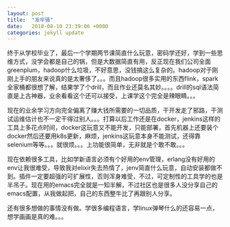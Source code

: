 ```yaml
---
layout: post
title:  "发牢骚"
date:   2018-08-10 23:39:06 +0000
categories: jekyll update
---
```


终于从学校毕业了，最后一个学期两节课简直什么玩意，密码学还好，学到一些思维方式，没学会都是自己的锅，但是大数据简直有用，反正现在我们公司全面greenplum，hadoop什么垃圾，不好意思，没钱搞这么复杂的。hadoop对于刚刚上手的朋友来说真的是太奢侈了。。。而且hadoop很多实用的东西flink，spark全家桶都很想了解，结果学了个drill，而且作业还莫名其妙。。。。drill的sql语法简直是上古神器，业余看看这个还可以接受，上课学这个完全是辣眼睛。。。

现在的业余学习方向完全偏离了赚大钱所需要的一切品质，干开发走了邪路，干测试运维估计也不一定干得过别人。。。打算以后工作还是在docker，jenkins这样的工具上多花点时间，docker这玩意又不能开发，只能部署，首先机器上还要装个docker然后还要用k8s更新，麻烦，jenkins这玩意本身不能测试，还得靠selenium等等。。。就很烦。。。上功能很简单，无非就是个敢不敢。。。

现在依赖很多工具，比如学新语言必须有个好用的env管理，erlang没有好用的env让我很难受，导致我对elixir失去热情了，jenv简直什么玩意，自动安装都做不到。插件一定要超强的可扩展性，否则浑身难受，不过，可定制性的工具学的也是半吊子。现在用的emacs完全就是一知半解，不过社区也是很多人没分享自己的emacs配置，从我做起把，自己的东西整牛比了再跟别人分享。

还有很多想做的事情没有做。学很多编程语言，学linux弹琴什么的还容易一点，想学画画是真的难。。。


